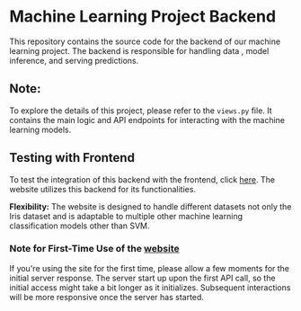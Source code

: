 # Machine Learning Project Backend

This repository contains the source code for the backend of our machine learning project. The backend is responsible for handling data , model inference, and serving predictions.

## Note:
To explore the details of this project, please refer to the `views.py` file. It contains the main logic and API endpoints for interacting with the machine learning models.

## Testing with Frontend

To test the integration of this backend with the frontend, click [here](https://yidir-ml-project.netlify.app/). The website utilizes this backend for its functionalities.


**Flexibility:** The website is designed to handle different datasets not only the Iris dataset and is adaptable to multiple other machine learning classification models other than SVM.

### Note for First-Time Use of the [website](https://yidir-ml-project.netlify.app/)

If you're using the site for the first time, please allow a few moments for the initial server response. The server start up upon the first API call, so the initial access might take a bit longer as it initializes. Subsequent interactions will be more responsive once the server has started.


